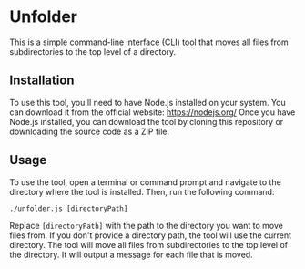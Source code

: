 
# Unfolder
This is a simple command-line interface (CLI) tool that moves all files from subdirectories to the top level of a directory.
## Installation
To use this tool, you'll need to have Node.js installed on your system. You can download it from the official website: https://nodejs.org/
Once you have Node.js installed, you can download the tool by cloning this repository or downloading the source code as a ZIP file.
## Usage
To use the tool, open a terminal or command prompt and navigate to the directory where the tool is installed. Then, run the following command:
 ```
 ./unfolder.js [directoryPath]
 ```
Replace `[directoryPath]` with the path to the directory you want to move files from. If you don't provide a directory path, the tool will use the current directory.
The tool will move all files from subdirectories to the top level of the directory. It will output a message for each file that is moved.
   


